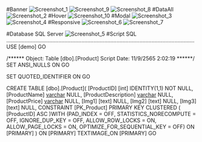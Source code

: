#Banner
![Screenshot_1](https://user-images.githubusercontent.com/105933602/189497765-50ab6d43-b8ac-44dd-bf7c-c9de337d100d.png)
![Screenshot_9](https://user-images.githubusercontent.com/105933602/189497767-b479e272-17a7-4116-9584-cb4d1adbad94.png)
![Screenshot_8](https://user-images.githubusercontent.com/105933602/189497770-6617b82b-6f89-40af-b50a-d866368e9745.png)
#DataAll
![Screenshot_2](https://user-images.githubusercontent.com/105933602/189497952-c9a0922c-5de1-46f7-882e-0123adb27d56.png)
#Hover
![Screenshot_10](https://user-images.githubusercontent.com/105933602/189497863-d31610a1-dd82-4cbf-8849-876af8782509.png)
#Modal
![Screenshot_3](https://user-images.githubusercontent.com/105933602/189497877-da5d67b8-6c4c-4361-a525-9847875c5d24.png)
![Screenshot_4](https://user-images.githubusercontent.com/105933602/189497882-ea5ce976-0229-40fa-93d5-ce7f5e972aab.png)
#Responsive
![Screenshot_6](https://user-images.githubusercontent.com/105933602/189497929-19309741-9aa8-4bbe-9ec1-4bf5cb28b024.png)
![Screenshot_7](https://user-images.githubusercontent.com/105933602/189497933-e55b11a5-e825-4ee6-b8f6-1320e7437076.png)

#Database SQL Server
![Screenshot_5](https://user-images.githubusercontent.com/105933602/189497904-730c01cc-4477-4e79-a149-5bef66309167.png)
#Script SQL
...........................................................................................................................
USE [demo]
GO

/****** Object:  Table [dbo].[Product]    Script Date: 11/9/2565 2:02:19 ******/
SET ANSI_NULLS ON
GO

SET QUOTED_IDENTIFIER ON
GO

CREATE TABLE [dbo].[Product](
	[ProductID] [int] IDENTITY(1,1) NOT NULL,
	[ProductName] [varchar](100) NULL,
	[ProductDescription] [varchar](500) NULL,
	[ProductPrice] [varchar](10) NULL,
	[Img1] [text] NULL,
	[Img2] [text] NULL,
	[Img3] [text] NULL,
 CONSTRAINT [PK_Product] PRIMARY KEY CLUSTERED 
(
	[ProductID] ASC
)WITH (PAD_INDEX = OFF, STATISTICS_NORECOMPUTE = OFF, IGNORE_DUP_KEY = OFF, ALLOW_ROW_LOCKS = ON, ALLOW_PAGE_LOCKS = ON, OPTIMIZE_FOR_SEQUENTIAL_KEY = OFF) ON [PRIMARY]
) ON [PRIMARY] TEXTIMAGE_ON [PRIMARY]
GO

